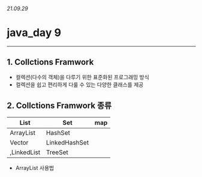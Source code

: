 ###### 21.09.29

# java_day 9

***



## 1. Collctions Framwork

- 컬렉션(다수의 객체)을 다루기 위한 표준화된 프로그래밍 방식
- 컬렉션을 쉽고 편리하게 다룰 수 있는 다양한 클래스를 제공

## 2. Collctions Framwork 종류

| List        | Set           | map  |
| ----------- | ------------- | ---- |
| ArrayList   | HashSet       |      |
| Vector      | LinkedHashSet |      |
| ,LinkedList | TreeSet       |      |

- ArrayList  사용법

